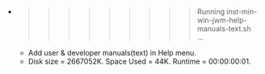 * >>>>>>>>> Running inst-min-win-jwm-help-manuals-text.sh ...
  * Add user & developer manuals(text) in Help menu.
  * Disk size = 2667052K. Space Used = 44K. Runtime = 00:00:00:01.
